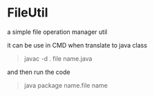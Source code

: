# FileUtil
a simple file operation manager util

it can be use in CMD when translate to java class 


>javac -d . file name.java

and then run the code

>java package name.file name